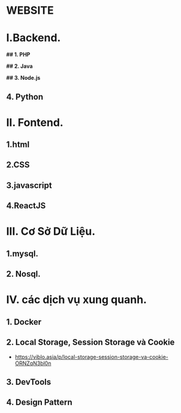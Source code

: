 # WEBSITE
# I.Backend.

**## 1. PHP**

**## 2. Java**

**## 3. Node.js**
## 4. Python
# II. Fontend.
## 1.html
## 2.CSS
## 3.javascript
## 4.ReactJS

# III. Cơ Sở Dữ Liệu.
## 1.mysql.
## 2. Nosql.

# IV. các dịch vụ xung quanh.
## 1. Docker
## 2. Local Storage, Session Storage và Cookie
- https://viblo.asia/p/local-storage-session-storage-va-cookie-ORNZqN3bl0n
## 3. DevTools
## 4. Design Pattern


